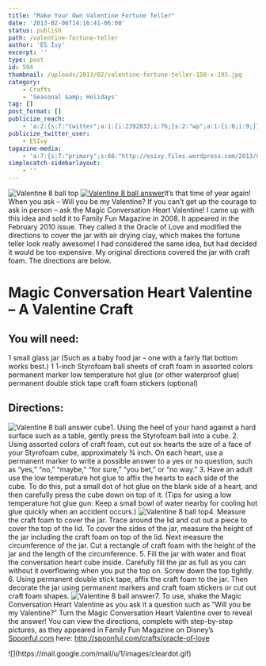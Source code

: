 ```yaml
---
title: "Make Your Own Valentine Fortune Teller"
date: '2013-02-06T14:16:41-06:00'
status: publish
path: /valentine-fortune-teller
author: 'ES Ivy'
excerpt: ''
type: post
id: 594
thumbnail: /uploads/2013/02/valentine-fortune-teller-150-x-195.jpg
category:
    - Crafts
    - 'Seasonal &amp; Holidays'
tag: []
post_format: []
publicize_reach:
    - 'a:2:{s:7:"twitter";a:1:{i:2392833;i:76;}s:2:"wp";a:1:{i:0;i:9;}}'
publicize_twitter_user:
    - ESIvy
tagazine-media:
    - 'a:7:{s:7:"primary";s:66:"http://esivy.files.wordpress.com/2013/02/valentine-8-ball-top2.jpg";s:6:"images";a:3:{s:66:"http://esivy.files.wordpress.com/2013/02/valentine-8-ball-top2.jpg";a:6:{s:8:"file_url";s:66:"http://esivy.files.wordpress.com/2013/02/valentine-8-ball-top2.jpg";s:5:"width";i:365;s:6:"height";i:500;s:4:"type";s:5:"image";s:4:"area";i:182500;s:9:"file_path";b:0;}s:69:"http://esivy.files.wordpress.com/2013/02/valentine-8-ball-answer2.jpg";a:6:{s:8:"file_url";s:69:"http://esivy.files.wordpress.com/2013/02/valentine-8-ball-answer2.jpg";s:5:"width";i:385;s:6:"height";i:500;s:4:"type";s:5:"image";s:4:"area";i:192500;s:9:"file_path";b:0;}s:74:"http://esivy.files.wordpress.com/2013/02/valentine-8-ball-answer-cube1.jpg";a:6:{s:8:"file_url";s:74:"http://esivy.files.wordpress.com/2013/02/valentine-8-ball-answer-cube1.jpg";s:5:"width";i:258;s:6:"height";i:254;s:4:"type";s:5:"image";s:4:"area";i:65532;s:9:"file_path";b:0;}}s:6:"videos";a:0:{}s:11:"image_count";i:3;s:6:"author";s:8:"37195739";s:7:"blog_id";s:8:"40536089";s:9:"mod_stamp";s:19:"2013-02-06 20:21:19";}'
simplecatch-sidebarlayout:
    - ''
---
```

![Valentine 8 ball top](/uploads/2013/02/valentine-8-ball-top2.jpg?w=219) [![Valentine 8 ball answer](/uploads/2013/02/valentine-8-ball-answer2.jpg?w=231)](http://192.168.1.34:4945/wp-conte/uploads/2013/02/valentine-8-ball-answer2.jpg)It’s that time of year again! When you ask – Will you be my Valentine? If you can’t get up the courage to ask in person – ask the Magic Conversation Heart Valentine! I came up with this idea and sold it to Family Fun Magazine in 2008. It appeared in the February 2010 issue. They called it the Oracle of Love and modified the directions to cover the jar with air drying clay, which makes the fortune teller look really awesome! I had considered the same idea, but had decided it would be too expensive. My original directions covered the jar with craft foam. The directions are below.

Magic Conversation Heart Valentine – A Valentine Craft
======================================================

You will need:
--------------

1 small glass jar (Such as a baby food jar – one with a fairly flat bottom works best.) 1 1-inch Styrofoam ball sheets of craft foam in assorted colors permanent marker low temperature hot glue (or other waterproof glue) permanent double stick tape craft foam stickers (optional)

Directions:
-----------

![Valentine 8 ball answer cube](/uploads/2013/02/valentine-8-ball-answer-cube1.jpg)1. Using the heel of your hand against a hard surface such as a table, gently press the Styrofoam ball into a cube. 2. Using assorted colors of craft foam, cut out six hearts the size of a face of your Styrofoam cube, approximately ¾ inch. On each heart, use a permanent marker to write a possible answer to a yes or no question, such as “yes,” “no,” “maybe,” “for sure,” “you bet,” or “no way.” 3. Have an adult use the low temperature hot glue to affix the hearts to each side of the cube. To do this, put a small dot of hot glue on the blank side of a heart, and then carefully press the cube down on top of it. (Tips for using a low temperature hot glue gun: Keep a small bowl of water nearby for cooling hot glue quickly when an accident occurs.) ![Valentine 8 ball top](/uploads/2013/02/valentine-8-ball-top2.jpg?w=219)4. Measure the craft foam to cover the jar. Trace around the lid and cut out a piece to cover the top of the lid. To cover the sides of the jar, measure the height of the jar including the craft foam on top of the lid. Next measure the circumference of the jar. Cut a rectangle of craft foam with the height of the jar and the length of the circumference. 5. Fill the jar with water and float the conversation heart cube inside. Carefully fill the jar as full as you can without it overflowing when you put the top on. Screw down the top tightly. 6. Using permanent double stick tape, affix the craft foam to the jar. Then decorate the jar using permanent markers and craft foam stickers or cut out craft foam shapes. ![Valentine 8 ball answer](/uploads/2013/02/valentine-8-ball-answer2.jpg?w=231)7. To use, shake the Magic Conversation Heart Valentine as you ask it a question such as “Will you be my Valentine?” Turn the Magic Conversation Heart Valentine over to reveal the answer! You can view the directions, complete with step-by-step pictures, as they appeared in Family Fun Magazine on Disney’s [Spoonful.com](http://spoonful.com/crafts/oracle-of-love) here: <http://spoonful.com/crafts/oracle-of-love>

<div><div id=":15k">![](https://mail.google.com/mail/u/1/images/cleardot.gif)</div></div>